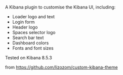 A Kibana plugin to customise the Kibana UI, including:
- Loader logo and text
- Login form
- Header logo
- Spaces selector logo
- Search bar text
- Dashboard colors
- Fonts and font sizes

Tested on Kibana 8.5.3

from https://github.com/lizozom/custom-kibana-theme
